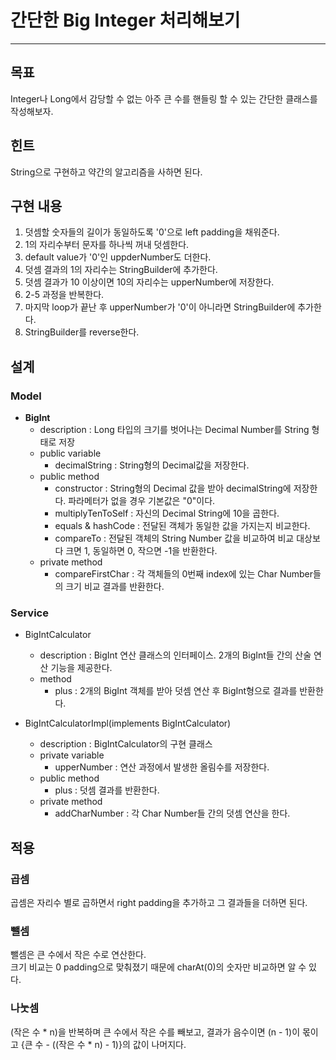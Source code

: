 # 간단한 Big Integer 처리해보기

---

## 목표

Integer나 Long에서 감당할 수 없는 아주 큰 수를 핸들링 할 수 있는 간단한 클래스를 작성해보자.

## 힌트

String으로 구현하고 약간의 알고리즘을 사하면 된다.

## 구현 내용

1. 덧셈할 숫자들의 길이가 동일하도록 '0'으로 left padding을 채워준다.
2. 1의 자리수부터 문자를 하나씩 꺼내 덧셈한다.
3. default value가 '0'인 uppderNumber도 더한다.
4. 덧셈 결과의 1의 자리수는 StringBuilder에 추가한다.
5. 덧셈 결과가 10 이상이면 10의 자리수는 upperNumber에 저장한다.
6. 2-5 과정을 반복한다.
7. 마지막 loop가 끝난 후 upperNumber가 '0'이 아니라면 StringBuilder에 추가한다.
8. StringBuilder를 reverse한다.

## 설계

### Model

* **BigInt** 
  * description : Long 타입의 크기를 벗어나는 Decimal Number를 String 형태로 저장
  * public variable
    * decimalString : String형의 Decimal값을 저장한다.
  * public method
    * constructor : String형의 Decimal 값을 받아 decimalString에 저장한다. 파라메터가 없을 경우 기본값은 "0"이다.
    * multiplyTenToSelf : 자신의 Decimal String에 10을 곱한다.
    * equals & hashCode : 전달된 객체가 동일한 값을 가지는지 비교한다.
    * compareTo : 전달된 객체의 String Number 값을 비교하여 비교 대상보다 크면 1, 동일하면 0, 작으면 -1을 반환한다.
  * private method
    * compareFirstChar : 각 객체들의 0번째 index에 있는 Char Number들의 크기 비교 결과를 반환한다.

### Service

* BigIntCalculator
  * description : BigInt 연산 클래스의 인터페이스. 2개의 BigInt들 간의 산술 연산 기능을 제공한다.
  * method
    * plus : 2개의 BigInt 객체를 받아 덧셈 연산 후 BigInt형으로 결과를 반환한다.

* BigIntCalculatorImpl(implements BigIntCalculator)
  * description : BigIntCalculator의 구현 클래스
  * private variable
    * upperNumber : 연산 과정에서 발생한 올림수를 저장한다.
  * public method
    * plus : 덧셈 결과를 반환한다.
  * private method
    * addCharNumber : 각 Char Number들 간의 덧셈 연산을 한다.

## 적용

### 곱셈

곱셈은 자리수 별로 곱하면서 right padding을 추가하고 그 결과들을 더하면 된다.

### 뺄셈

뺄셈은 큰 수에서 작은 수로 연산한다. <br> 
크기 비교는 0 padding으로 맞춰졌기 때문에 charAt(0)의 숫자만 비교하면 알 수 있다.

### 나눗셈

(작은 수 * n)을 반복하며 큰 수에서 작은 수를 빼보고, 결과가 음수이면 (n - 1)이 몫이고 {큰 수 - ((작은 수 * n) - 1)}의 값이 나머지다.